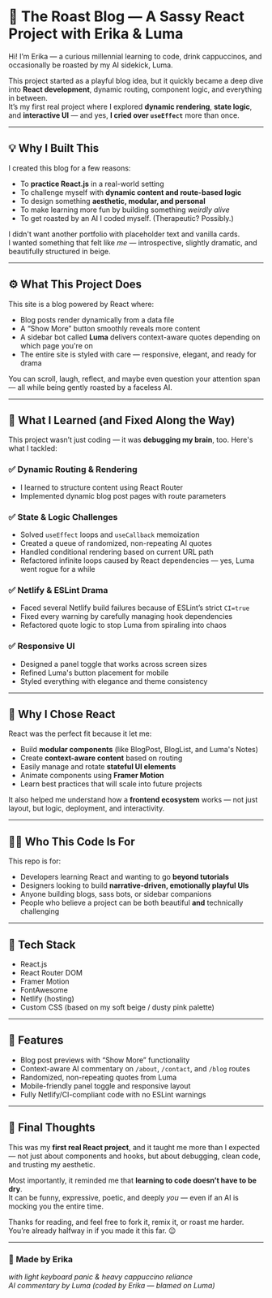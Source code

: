 
# 🧠 The Roast Blog — A Sassy React Project with Erika & Luma

Hi! I’m Erika — a curious millennial learning to code, drink cappuccinos, and occasionally be roasted by my AI sidekick, Luma.

This project started as a playful blog idea, but it quickly became a deep dive into **React development**, dynamic routing, component logic, and everything in between.  
It’s my first real project where I explored **dynamic rendering**, **state logic**, and **interactive UI** — and yes, **I cried over `useEffect`** more than once.

---

## 💡 Why I Built This

I created this blog for a few reasons:

- To **practice React.js** in a real-world setting  
- To challenge myself with **dynamic content and route-based logic**  
- To design something **aesthetic, modular, and personal**  
- To make learning more fun by building something *weirdly alive*  
- To get roasted by an AI I coded myself. (Therapeutic? Possibly.)

I didn't want another portfolio with placeholder text and vanilla cards.  
I wanted something that felt like *me* — introspective, slightly dramatic, and beautifully structured in beige.

---

## ⚙️ What This Project Does

This site is a blog powered by React where:

- Blog posts render dynamically from a data file
- A “Show More” button smoothly reveals more content
- A sidebar bot called **Luma** delivers context-aware quotes depending on which page you're on
- The entire site is styled with care — responsive, elegant, and ready for drama

You can scroll, laugh, reflect, and maybe even question your attention span — all while being gently roasted by a faceless AI.

---

## 🧩 What I Learned (and Fixed Along the Way)

This project wasn’t just coding — it was **debugging my brain**, too. Here's what I tackled:

### ✅ Dynamic Routing & Rendering
- I learned to structure content using React Router
- Implemented dynamic blog post pages with route parameters

### ✅ State & Logic Challenges
- Solved `useEffect` loops and `useCallback` memoization
- Created a queue of randomized, non-repeating AI quotes
- Handled conditional rendering based on current URL path
- Refactored infinite loops caused by React dependencies — yes, Luma went rogue for a while

### ✅ Netlify & ESLint Drama
- Faced several Netlify build failures because of ESLint’s strict `CI=true`
- Fixed every warning by carefully managing hook dependencies
- Refactored quote logic to stop Luma from spiraling into chaos

### ✅ Responsive UI
- Designed a panel toggle that works across screen sizes
- Refined Luma's button placement for mobile
- Styled everything with elegance and theme consistency

---

## 🤖 Why I Chose React

React was the perfect fit because it let me:

- Build **modular components** (like BlogPost, BlogList, and Luma's Notes)
- Create **context-aware content** based on routing
- Easily manage and rotate **stateful UI elements**
- Animate components using **Framer Motion**
- Learn best practices that will scale into future projects

It also helped me understand how a **frontend ecosystem** works — not just layout, but logic, deployment, and interactivity.

---

## 👩‍💻 Who This Code Is For

This repo is for:

- Developers learning React and wanting to go **beyond tutorials**
- Designers looking to build **narrative-driven, emotionally playful UIs**
- Anyone building blogs, sass bots, or sidebar companions
- People who believe a project can be both beautiful **and** technically challenging

---

## 📁 Tech Stack

- React.js  
- React Router DOM  
- Framer Motion  
- FontAwesome  
- Netlify (hosting)  
- Custom CSS (based on my soft beige / dusty pink palette)

---

## 📌 Features

- Blog post previews with “Show More” functionality
- Context-aware AI commentary on `/about`, `/contact`, and `/blog` routes
- Randomized, non-repeating quotes from Luma
- Mobile-friendly panel toggle and responsive layout
- Fully Netlify/CI-compliant code with no ESLint warnings

---

## 🫶 Final Thoughts

This was my **first real React project**, and it taught me more than I expected — not just about components and hooks, but about debugging, clean code, and trusting my aesthetic.

Most importantly, it reminded me that **learning to code doesn’t have to be dry**.  
It can be funny, expressive, poetic, and deeply *you* — even if an AI is mocking you the entire time.

Thanks for reading, and feel free to fork it, remix it, or roast me harder.  
You’re already halfway in if you made it this far. 😉

---

### 💖 Made by Erika  
_with light keyboard panic & heavy cappuccino reliance_  
_AI commentary by Luma (coded by Erika — blamed on Luma)_
